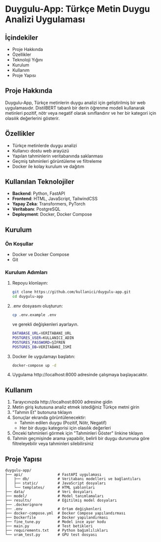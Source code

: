 # Duygulu-App: Türkçe Metin Duygu Analizi Uygulaması

## İçindekiler
- Proje Hakkında
- Özellikler
- Teknoloji Yığını
- Kurulum
- Kullanım
- Proje Yapısı

## Proje Hakkında

Duygulu-App, Türkçe metinlerin duygu analizi için geliştirilmiş bir web uygulamasıdır. DistilBERT tabanlı bir derin öğrenme modeli kullanarak metinleri pozitif, nötr veya negatif olarak sınıflandırır ve her bir kategori için olasılık değerlerini gösterir.

## Özellikler

- Türkçe metinlerde duygu analizi
- Kullanıcı dostu web arayüzü
- Yapılan tahminlerin veritabanında saklanması
- Geçmiş tahminleri görüntüleme ve filtreleme
- Docker ile kolay kurulum ve dağıtım

## Kullanılan Teknolojiler

- **Backend**: Python, FastAPI
- **Frontend**: HTML, JavaScript, TailwindCSS
- **Yapay Zeka**: Transformers, PyTorch
- **Veritabanı**: PostgreSQL
- **Deployment**: Docker, Docker Compose

## Kurulum

### Ön Koşullar
- Docker ve Docker Compose
- Git

### Kurulum Adımları

1. Repoyu klonlayın:
   ```bash
   git clone https://github.com/kullanici/duygulu-app.git
   cd duygulu-app
   ```

2. .env dosyasını oluşturun:
   ```bash
   cp .env.example .env
   ```
   ve gerekli değişkenleri ayarlayın.
    ```bash
   DATABASE_URL=VERİTABANI_URL
   POSTGRES_USER=KULLANICI_ADIN
   POSTGRES_PASSWORD=ŞİFREN
   POSTGRES_DB=VERİTABANI_İSMİ
   ```

3. Docker ile uygulamayı başlatın:
   ```bash
   docker-compose up -d
   ```

4. Uygulama http://localhost:8000 adresinde çalışmaya başlayacaktır.

## Kullanım

1. Tarayıcınızda http://localhost:8000 adresine gidin
2. Metin giriş kutusuna analiz etmek istediğiniz Türkçe metni girin
3. "Tahmin Et" butonuna tıklayın
4. Sonuçlar ekranda görüntülenecektir:
   - Tahmin edilen duygu (Pozitif, Nötr, Negatif)
   - Her bir duygu kategorisi için olasılık değerleri
5. Önceki tahminleri görmek için "Tahminleri Göster" linkine tıklayın
6. Tahmin geçmişinde arama yapabilir, belirli bir duygu durumuna göre filtreleyebilir veya tahminleri silebilirsiniz

## Proje Yapısı

```
duygulu-app/
├── api/                # FastAPI uygulaması
│   ├── db/             # Veritabanı modelleri ve bağlantıları
│   ├── static/         # JavaScript dosyaları
│   └── templates/      # HTML şablonları
├── data/               # Veri dosyaları
├── model/              # Model tanımlamaları
├── results/            # Eğitilmiş model dosyaları
├── .dockerignore
├── .env                # Ortam değişkenleri
├── docker-compose.yml  # Docker Compose yapılandırması
├── Dockerfile          # Docker yapılandırması
├── fine_tune.py        # Model ince ayar kodu
├── main.py             # Test betikleri
├── requirements.txt    # Python bağımlılıkları
└── vram_test.py        # GPU test dosyası
```